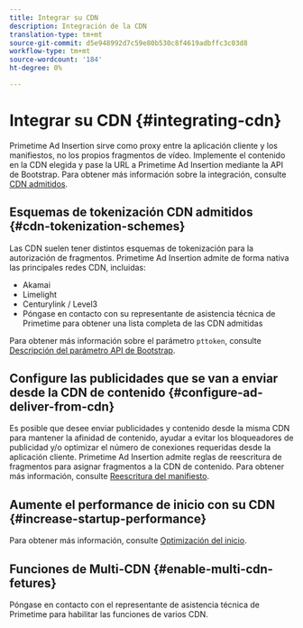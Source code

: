```yaml
---
title: Integrar su CDN
description: Integración de la CDN
translation-type: tm+mt
source-git-commit: d5e948992d7c59e80b530c8f4619adbffc3c03d8
workflow-type: tm+mt
source-wordcount: '184'
ht-degree: 0%

---
```



# Integrar su CDN {#integrating-cdn}

Primetime Ad Insertion sirve como proxy entre la aplicación cliente y los manifiestos, no los propios fragmentos de vídeo. Implemente el contenido en la CDN elegida y pase la URL a Primetime Ad Insertion mediante la API de Bootstrap. Para obtener más información sobre la integración, consulte [CDN admitidos](/help/primetime-ad-insertion/technical-reference/supported-cdns.md).

## Esquemas de tokenización CDN admitidos {#cdn-tokenization-schemes}

Las CDN suelen tener distintos esquemas de tokenización para la autorización de fragmentos. Primetime Ad Insertion admite de forma nativa las principales redes CDN, incluidas:

* Akamai
* Limelight
* Centurylink / Level3
* Póngase en contacto con su representante de asistencia técnica de Primetime para obtener una lista completa de las CDN admitidas

Para obtener más información sobre el parámetro `pttoken`, consulte [Descripción del parámetro API de Bootstrap](/help/primetime-ad-insertion/technical-reference/bootstrap-api.md#parameter-description).

## Configure las publicidades que se van a enviar desde la CDN de contenido {#configure-ad-deliver-from-cdn}

Es posible que desee enviar publicidades y contenido desde la misma CDN para mantener la afinidad de contenido, ayudar a evitar los bloqueadores de publicidad y/o optimizar el número de conexiones requeridas desde la aplicación cliente. Primetime Ad Insertion admite reglas de reescritura de fragmentos para asignar fragmentos a la CDN de contenido. Para obtener más información, consulte [Reescritura del manifiesto](/help/primetime-ad-insertion/technical-reference/manifest-rewriting.md).

## Aumente el performance de inicio con su CDN {#increase-startup-performance}

Para obtener más información, consulte [Optimización del inicio](/help/primetime-ad-insertion/best-practices/optimize-video-startup-time.md).

## Funciones de Multi-CDN {#enable-multi-cdn-fetures}

Póngase en contacto con el representante de asistencia técnica de Primetime para habilitar las funciones de varios CDN.
